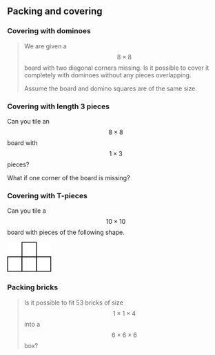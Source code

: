 ## Packing and covering

### Covering with dominoes

> We are given a $$8 \times 8$$ board with two diagonal corners missing. Is it possible to cover it completely with dominoes without any pieces overlapping.
> 
> Assume the board and domino squares are of the same size.


### Covering with length 3 pieces

Can you tile an $$8 \times 8$$ board with $$1 \times 3$$ pieces?

What if one corner of the board is missing?


### Covering with T-pieces

Can you tile a $$10 \times 10$$ board with pieces of the following shape.

![T-shaped piece](Diagrams/Tetris_T.png)


### Packing bricks

> Is it possible to fit 53 bricks of size $$1 \times 1 \times 4$$ into a $$6 \times 6 \times 6$$ box?


